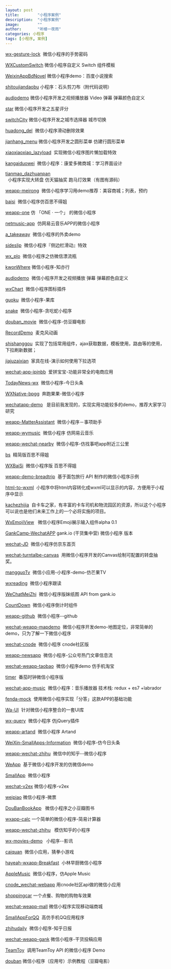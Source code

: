 ```yaml
---
layout: post
title:        "小程序案例"
description:  "小程序案例"
image:        ""
author:       "听楼一夜雨"
categories: 小程序
tags: [小程序, 案例]
---
```

<p id="h2_0" style=""><a target="_blank" href="http://www.see-source.com/weixinwidget/detail.html?wid=87" target="_blank" rel="nofollow" style="">wx-gesture-lock</a>&nbsp;&nbsp;微信小程序的手势密码</p>
<span id="OSC_h2_2" style=""></span><span style="color:rgb(61,70,77); font-family:&quot;Pingfang SC&quot;,STHeiti,&quot;Lantinghei SC&quot;,&quot;Open Sans&quot;,Arial,&quot;Hiragino Sans GB&quot;,&quot;Microsoft YaHei&quot;,&quot;WenQuanYi Micro Hei&quot;,SimSun,sans-serif; font-size:24px"></span>
<p id="h2_1" style=""><a target="_blank" href="http://www.see-source.com/weixinwidget/detail.html?wid=86" target="_blank" rel="nofollow" style="">WXCustomSwitch</a>&nbsp;微信小程序自定义 Switch 组件模板</p>
<span id="OSC_h2_3" style=""></span><span style="color:rgb(61,70,77); font-family:&quot;Pingfang SC&quot;,STHeiti,&quot;Lantinghei SC&quot;,&quot;Open Sans&quot;,Arial,&quot;Hiragino Sans GB&quot;,&quot;Microsoft YaHei&quot;,&quot;WenQuanYi Micro Hei&quot;,SimSun,sans-serif; font-size:24px"></span>
<p id="h2_2" style=""><a target="_blank" href="http://www.see-source.com/weixinwidget/detail.html?wid=85" target="_blank" rel="nofollow" style="">WeixinAppBdNovel</a>&nbsp;微信小程序demo：百度小说搜索</p>
<span id="OSC_h2_4" style=""></span><span style="color:rgb(61,70,77); font-family:&quot;Pingfang SC&quot;,STHeiti,&quot;Lantinghei SC&quot;,&quot;Open Sans&quot;,Arial,&quot;Hiragino Sans GB&quot;,&quot;Microsoft YaHei&quot;,&quot;WenQuanYi Micro Hei&quot;,SimSun,sans-serif; font-size:24px"></span>
<p id="h2_3" style=""><a target="_blank" href="http://www.see-source.com/weixinwidget/detail.html?wid=84" target="_blank" rel="nofollow" style="">shitoujiandaobu</a>&nbsp;小程序：石头剪刀布（附代码说明）</p>
<span id="OSC_h2_5" style=""></span><span style="color:rgb(61,70,77); font-family:&quot;Pingfang SC&quot;,STHeiti,&quot;Lantinghei SC&quot;,&quot;Open Sans&quot;,Arial,&quot;Hiragino Sans GB&quot;,&quot;Microsoft YaHei&quot;,&quot;WenQuanYi Micro Hei&quot;,SimSun,sans-serif; font-size:24px"></span>
<p id="h2_4" style=""><a target="_blank" href="http://www.see-source.com/weixinwidget/detail.html?wid=83" target="_blank" rel="nofollow" style="">audiodemo</a>&nbsp;微信小程序开发之视频播放器 Video 弹幕 弹幕颜色自定义</p>
<span id="OSC_h2_6" style=""></span><span style="color:rgb(61,70,77); font-family:&quot;Pingfang SC&quot;,STHeiti,&quot;Lantinghei SC&quot;,&quot;Open Sans&quot;,Arial,&quot;Hiragino Sans GB&quot;,&quot;Microsoft YaHei&quot;,&quot;WenQuanYi Micro Hei&quot;,SimSun,sans-serif; font-size:24px"></span>
<p id="h2_5" style=""><a target="_blank" href="http://www.see-source.com/weixinwidget/detail.html?wid=82" target="_blank" rel="nofollow" style="">star</a>&nbsp;微信小程序开发之五星评分</p>
<span id="OSC_h2_7" style=""></span><span style="color:rgb(61,70,77); font-family:&quot;Pingfang SC&quot;,STHeiti,&quot;Lantinghei SC&quot;,&quot;Open Sans&quot;,Arial,&quot;Hiragino Sans GB&quot;,&quot;Microsoft YaHei&quot;,&quot;WenQuanYi Micro Hei&quot;,SimSun,sans-serif; font-size:24px"></span>
<p id="h2_6" style=""><a target="_blank" href="http://www.see-source.com/weixinwidget/detail.html?wid=81" target="_blank" rel="nofollow" style="">switchCity</a>&nbsp;微信小程序开发之城市选择器 城市切换</p>
<span id="OSC_h2_8" style=""></span><span style="color:rgb(61,70,77); font-family:&quot;Pingfang SC&quot;,STHeiti,&quot;Lantinghei SC&quot;,&quot;Open Sans&quot;,Arial,&quot;Hiragino Sans GB&quot;,&quot;Microsoft YaHei&quot;,&quot;WenQuanYi Micro Hei&quot;,SimSun,sans-serif; font-size:24px"></span>
<p id="h2_7" style=""><a target="_blank" href="http://www.see-source.com/weixinwidget/detail.html?wid=80" target="_blank" rel="nofollow" style="">huadong_del</a>&nbsp;&nbsp;微信小程序滑动删除效果</p>
<span id="OSC_h2_9" style=""></span><span style="color:rgb(61,70,77); font-family:&quot;Pingfang SC&quot;,STHeiti,&quot;Lantinghei SC&quot;,&quot;Open Sans&quot;,Arial,&quot;Hiragino Sans GB&quot;,&quot;Microsoft YaHei&quot;,&quot;WenQuanYi Micro Hei&quot;,SimSun,sans-serif; font-size:24px"></span>
<p id="h2_8" style=""><a target="_blank" href="http://www.see-source.com/weixinwidget/detail.html?wid=79" target="_blank" rel="nofollow" style="">jianhang_menu</a>&nbsp;微信小程序开发之圆形菜单 仿建行圆形菜单</p>
<span id="OSC_h2_10" style=""></span><span style="color:rgb(61,70,77); font-family:&quot;Pingfang SC&quot;,STHeiti,&quot;Lantinghei SC&quot;,&quot;Open Sans&quot;,Arial,&quot;Hiragino Sans GB&quot;,&quot;Microsoft YaHei&quot;,&quot;WenQuanYi Micro Hei&quot;,SimSun,sans-serif; font-size:24px"></span>
<p id="h2_9" style=""><a target="_blank" href="http://www.see-source.com/weixinwidget/detail.html?wid=78" target="_blank" rel="nofollow" style="">xiaoxiaoxiao_lazyload</a>&nbsp;&nbsp;实现微信小程序图片懒加载特效</p>
<span id="OSC_h2_11" style=""></span><span style="color:rgb(61,70,77); font-family:&quot;Pingfang SC&quot;,STHeiti,&quot;Lantinghei SC&quot;,&quot;Open Sans&quot;,Arial,&quot;Hiragino Sans GB&quot;,&quot;Microsoft YaHei&quot;,&quot;WenQuanYi Micro Hei&quot;,SimSun,sans-serif; font-size:24px"></span>
<p id="h2_10" style=""><a target="_blank" href="http://www.see-source.com/weixinwidget/detail.html?wid=77" target="_blank" rel="nofollow" style="">kangaiduowei</a>&nbsp;&nbsp;微信小程序：康爱多微商城：学习界面设计</p>
<span id="OSC_h2_12" style=""></span><span style="color:rgb(61,70,77); font-family:&quot;Pingfang SC&quot;,STHeiti,&quot;Lantinghei SC&quot;,&quot;Open Sans&quot;,Arial,&quot;Hiragino Sans GB&quot;,&quot;Microsoft YaHei&quot;,&quot;WenQuanYi Micro Hei&quot;,SimSun,sans-serif; font-size:24px"></span>
<p id="h2_11" style=""><a target="_blank" href="http://www.see-source.com/weixinwidget/detail.html?wid=76" target="_blank" rel="nofollow" style="">tianmao_dazhuanpan</a>&nbsp;&nbsp;小程序实现大转盘 仿天猫抽奖 跑马灯效果（有图有源码）</p>
<span id="OSC_h2_13" style=""></span><span style="color:rgb(61,70,77); font-family:&quot;Pingfang SC&quot;,STHeiti,&quot;Lantinghei SC&quot;,&quot;Open Sans&quot;,Arial,&quot;Hiragino Sans GB&quot;,&quot;Microsoft YaHei&quot;,&quot;WenQuanYi Micro Hei&quot;,SimSun,sans-serif; font-size:24px"></span>
<p id="h2_12" style=""><a target="_blank" href="http://www.see-source.com/weixinwidget/detail.html?wid=75" target="_blank" rel="nofollow" style="">weapp-meirong</a>&nbsp;&nbsp;微信小程序学习用demo推荐：美容商城；列表，预约</p>
<span id="OSC_h2_14" style=""></span><span style="color:rgb(61,70,77); font-family:&quot;Pingfang SC&quot;,STHeiti,&quot;Lantinghei SC&quot;,&quot;Open Sans&quot;,Arial,&quot;Hiragino Sans GB&quot;,&quot;Microsoft YaHei&quot;,&quot;WenQuanYi Micro Hei&quot;,SimSun,sans-serif; font-size:24px"></span>
<p id="h2_13" style=""><a target="_blank" href="http://www.see-source.com/weixinwidget/detail.html?wid=74" target="_blank" rel="nofollow" style="">baisi</a>&nbsp;&nbsp;微信小程序仿百思不得姐</p>
<span id="OSC_h2_15" style=""></span><span style="color:rgb(61,70,77); font-family:&quot;Pingfang SC&quot;,STHeiti,&quot;Lantinghei SC&quot;,&quot;Open Sans&quot;,Arial,&quot;Hiragino Sans GB&quot;,&quot;Microsoft YaHei&quot;,&quot;WenQuanYi Micro Hei&quot;,SimSun,sans-serif; font-size:24px"></span>
<p id="h2_14" style=""><a target="_blank" href="http://www.see-source.com/weixinwidget/detail.html?wid=73" target="_blank" rel="nofollow" style="">weapp-one</a>&nbsp;仿 「ONE · 一个」 的微信小程序</p>
<span id="OSC_h2_16" style=""></span><span style="color:rgb(61,70,77); font-family:&quot;Pingfang SC&quot;,STHeiti,&quot;Lantinghei SC&quot;,&quot;Open Sans&quot;,Arial,&quot;Hiragino Sans GB&quot;,&quot;Microsoft YaHei&quot;,&quot;WenQuanYi Micro Hei&quot;,SimSun,sans-serif; font-size:24px"></span>
<p id="h2_15" style=""><a target="_blank" href="http://www.see-source.com/weixinwidget/detail.html?wid=72" target="_blank" rel="nofollow" style="">netmusic-app</a>&nbsp;&nbsp;仿网易云音乐APP的微信小程序</p>
<span id="OSC_h2_17" style=""></span><span style="color:rgb(61,70,77); font-family:&quot;Pingfang SC&quot;,STHeiti,&quot;Lantinghei SC&quot;,&quot;Open Sans&quot;,Arial,&quot;Hiragino Sans GB&quot;,&quot;Microsoft YaHei&quot;,&quot;WenQuanYi Micro Hei&quot;,SimSun,sans-serif; font-size:24px"></span>
<p id="h2_16" style=""><a target="_blank" href="http://www.see-source.com/weixinwidget/detail.html?wid=71" target="_blank" rel="nofollow" style="">a_takeaway</a>&nbsp;&nbsp;微信小程序的外卖demo</p>
<span id="OSC_h2_18" style=""></span><span style="color:rgb(61,70,77); font-family:&quot;Pingfang SC&quot;,STHeiti,&quot;Lantinghei SC&quot;,&quot;Open Sans&quot;,Arial,&quot;Hiragino Sans GB&quot;,&quot;Microsoft YaHei&quot;,&quot;WenQuanYi Micro Hei&quot;,SimSun,sans-serif; font-size:24px"></span>
<p id="h2_17" style=""><a target="_blank" href="http://www.see-source.com/weixinwidget/detail.html?wid=70" target="_blank" rel="nofollow" style="">sideslip</a>&nbsp;&nbsp;微信小程序『侧边栏滑动』特效</p>
<span id="OSC_h2_19" style=""></span><span style="color:rgb(61,70,77); font-family:&quot;Pingfang SC&quot;,STHeiti,&quot;Lantinghei SC&quot;,&quot;Open Sans&quot;,Arial,&quot;Hiragino Sans GB&quot;,&quot;Microsoft YaHei&quot;,&quot;WenQuanYi Micro Hei&quot;,SimSun,sans-serif; font-size:24px"></span>
<p id="h2_18" style=""><a target="_blank" href="http://www.see-source.com/weixinwidget/detail.html?wid=69" target="_blank" rel="nofollow" style="">wx_plo</a>&nbsp;&nbsp;微信小程序之仿微信漂流瓶</p>
<span id="OSC_h2_20" style=""></span><span style="color:rgb(61,70,77); font-family:&quot;Pingfang SC&quot;,STHeiti,&quot;Lantinghei SC&quot;,&quot;Open Sans&quot;,Arial,&quot;Hiragino Sans GB&quot;,&quot;Microsoft YaHei&quot;,&quot;WenQuanYi Micro Hei&quot;,SimSun,sans-serif; font-size:24px"></span>
<p id="h2_19" style=""><a target="_blank" href="http://www.see-source.com/weixinwidget/detail.html?wid=68" target="_blank" rel="nofollow" style="">kwonWhere</a>&nbsp;微信小程序-知亦行</p>
<span id="OSC_h2_21" style=""></span><span style="color:rgb(61,70,77); font-family:&quot;Pingfang SC&quot;,STHeiti,&quot;Lantinghei SC&quot;,&quot;Open Sans&quot;,Arial,&quot;Hiragino Sans GB&quot;,&quot;Microsoft YaHei&quot;,&quot;WenQuanYi Micro Hei&quot;,SimSun,sans-serif; font-size:24px"></span>
<p id="h2_20" style=""><a target="_blank" href="http://www.see-source.com/weixinwidget/detail.html?wid=67" target="_blank" rel="nofollow" style="">audiodemo</a>&nbsp;&nbsp;微信小程序开发之视频播放 弹幕 弹幕颜色自定义</p>
<span id="OSC_h2_22" style=""></span><span style="color:rgb(61,70,77); font-family:&quot;Pingfang SC&quot;,STHeiti,&quot;Lantinghei SC&quot;,&quot;Open Sans&quot;,Arial,&quot;Hiragino Sans GB&quot;,&quot;Microsoft YaHei&quot;,&quot;WenQuanYi Micro Hei&quot;,SimSun,sans-serif; font-size:24px"></span>
<p id="h2_21" style=""><a target="_blank" href="http://www.see-source.com/weixinwidget/detail.html?wid=66" target="_blank" rel="nofollow" style="">wxChart</a>&nbsp;&nbsp;微信小程序图标插件</p>
<span id="OSC_h2_23" style=""></span><span style="color:rgb(61,70,77); font-family:&quot;Pingfang SC&quot;,STHeiti,&quot;Lantinghei SC&quot;,&quot;Open Sans&quot;,Arial,&quot;Hiragino Sans GB&quot;,&quot;Microsoft YaHei&quot;,&quot;WenQuanYi Micro Hei&quot;,SimSun,sans-serif; font-size:24px"></span>
<p id="h2_22" style=""><a target="_blank" href="http://www.see-source.com/weixinwidget/detail.html?wid=65" target="_blank" rel="nofollow" style="">guoku</a>&nbsp;&nbsp;微信小程序-果库</p>
<span id="OSC_h2_24" style=""></span><span style="color:rgb(61,70,77); font-family:&quot;Pingfang SC&quot;,STHeiti,&quot;Lantinghei SC&quot;,&quot;Open Sans&quot;,Arial,&quot;Hiragino Sans GB&quot;,&quot;Microsoft YaHei&quot;,&quot;WenQuanYi Micro Hei&quot;,SimSun,sans-serif; font-size:24px"></span>
<p id="h2_23" style=""><a target="_blank" href="http://www.see-source.com/weixinwidget/detail.html?wid=64" target="_blank" rel="nofollow" style="">snake</a>&nbsp;&nbsp;微信小程序-贪吃蛇小程序</p>
<span id="OSC_h2_25" style=""></span><span style="color:rgb(61,70,77); font-family:&quot;Pingfang SC&quot;,STHeiti,&quot;Lantinghei SC&quot;,&quot;Open Sans&quot;,Arial,&quot;Hiragino Sans GB&quot;,&quot;Microsoft YaHei&quot;,&quot;WenQuanYi Micro Hei&quot;,SimSun,sans-serif; font-size:24px"></span>
<p id="h2_24" style=""><a target="_blank" href="http://www.see-source.com/weixinwidget/detail.html?wid=63" target="_blank" rel="nofollow" style="">douban_movie</a>&nbsp;&nbsp;微信小程序-仿豆瓣电影</p>
<span id="OSC_h2_26" style=""></span><span style="color:rgb(61,70,77); font-family:&quot;Pingfang SC&quot;,STHeiti,&quot;Lantinghei SC&quot;,&quot;Open Sans&quot;,Arial,&quot;Hiragino Sans GB&quot;,&quot;Microsoft YaHei&quot;,&quot;WenQuanYi Micro Hei&quot;,SimSun,sans-serif; font-size:24px"></span>
<p id="h2_25" style=""><a target="_blank" href="http://www.see-source.com/weixinwidget/detail.html?wid=62" target="_blank" rel="nofollow" style="">RecordDemo</a>&nbsp;&nbsp;麦克风动画</p>
<span id="OSC_h2_27" style=""></span><span style="color:rgb(61,70,77); font-family:&quot;Pingfang SC&quot;,STHeiti,&quot;Lantinghei SC&quot;,&quot;Open Sans&quot;,Arial,&quot;Hiragino Sans GB&quot;,&quot;Microsoft YaHei&quot;,&quot;WenQuanYi Micro Hei&quot;,SimSun,sans-serif; font-size:24px"></span>
<p id="h2_26" style=""><a target="_blank" href="http://www.see-source.com/weixinwidget/detail.html?wid=61" target="_blank" rel="nofollow" style="">shishanggou</a>&nbsp;&nbsp;实现了包括常用组件，ajax获取数据，模板使用，路由等的使用，下拉刷新数据；</p>
<span id="OSC_h2_28" style=""></span><span style="color:rgb(61,70,77); font-family:&quot;Pingfang SC&quot;,STHeiti,&quot;Lantinghei SC&quot;,&quot;Open Sans&quot;,Arial,&quot;Hiragino Sans GB&quot;,&quot;Microsoft YaHei&quot;,&quot;WenQuanYi Micro Hei&quot;,SimSun,sans-serif; font-size:24px"></span>
<p id="h2_27" style=""><a target="_blank" href="http://www.see-source.com/weixinwidget/detail.html?wid=60" target="_blank" rel="nofollow" style="">jiajuzaixian</a>&nbsp;&nbsp;家具在线-演示如何使用下拉选项</p>
<span id="OSC_h2_29" style=""></span><span style="color:rgb(61,70,77); font-family:&quot;Pingfang SC&quot;,STHeiti,&quot;Lantinghei SC&quot;,&quot;Open Sans&quot;,Arial,&quot;Hiragino Sans GB&quot;,&quot;Microsoft YaHei&quot;,&quot;WenQuanYi Micro Hei&quot;,SimSun,sans-serif; font-size:24px"></span>
<p id="h2_28" style=""><a target="_blank" href="http://www.see-source.com/weixinwidget/detail.html?wid=59" target="_blank" rel="nofollow" style="">wechat-app-ipinbb</a>&nbsp;&nbsp;爱拼宝宝-功能非常全的电商应用</p>
<span id="OSC_h2_30" style=""></span><span style="color:rgb(61,70,77); font-family:&quot;Pingfang SC&quot;,STHeiti,&quot;Lantinghei SC&quot;,&quot;Open Sans&quot;,Arial,&quot;Hiragino Sans GB&quot;,&quot;Microsoft YaHei&quot;,&quot;WenQuanYi Micro Hei&quot;,SimSun,sans-serif; font-size:24px"></span>
<p id="h2_29" style=""><a target="_blank" href="http://www.see-source.com/weixinwidget/detail.html?wid=58" target="_blank" rel="nofollow" style="">TodayNews-wx</a>&nbsp;&nbsp;微信小程序-今日头条</p>
<span id="OSC_h2_31" style=""></span><span style="color:rgb(61,70,77); font-family:&quot;Pingfang SC&quot;,STHeiti,&quot;Lantinghei SC&quot;,&quot;Open Sans&quot;,Arial,&quot;Hiragino Sans GB&quot;,&quot;Microsoft YaHei&quot;,&quot;WenQuanYi Micro Hei&quot;,SimSun,sans-serif; font-size:24px"></span>
<p id="h2_30" style=""><a target="_blank" href="http://www.see-source.com/weixinwidget/detail.html?wid=57" target="_blank" rel="nofollow" style="">WXNative-bpgg</a>&nbsp;&nbsp;奔跑果果-微信小程序</p>
<span id="OSC_h2_32" style=""></span><span style="color:rgb(61,70,77); font-family:&quot;Pingfang SC&quot;,STHeiti,&quot;Lantinghei SC&quot;,&quot;Open Sans&quot;,Arial,&quot;Hiragino Sans GB&quot;,&quot;Microsoft YaHei&quot;,&quot;WenQuanYi Micro Hei&quot;,SimSun,sans-serif; font-size:24px"></span>
<p id="h2_31" style=""><a target="_blank" href="http://www.see-source.com/weixinwidget/detail.html?wid=56" target="_blank" rel="nofollow" style="">wechatapp-demo</a>&nbsp; &nbsp;是目前我发现的，实现实用功能较多的demo，推荐大家学习研究</p>
<span id="OSC_h2_33" style=""></span><span style="color:rgb(61,70,77); font-family:&quot;Pingfang SC&quot;,STHeiti,&quot;Lantinghei SC&quot;,&quot;Open Sans&quot;,Arial,&quot;Hiragino Sans GB&quot;,&quot;Microsoft YaHei&quot;,&quot;WenQuanYi Micro Hei&quot;,SimSun,sans-serif; font-size:24px"></span>
<p id="h2_32" style=""><a target="_blank" href="http://www.see-source.com/weixinwidget/detail.html?wid=55" target="_blank" rel="nofollow" style="">weapp-MatterAssistant</a>&nbsp;&nbsp;微信小程序－事项助手</p>
<span id="OSC_h2_34" style=""></span><span style="color:rgb(61,70,77); font-family:&quot;Pingfang SC&quot;,STHeiti,&quot;Lantinghei SC&quot;,&quot;Open Sans&quot;,Arial,&quot;Hiragino Sans GB&quot;,&quot;Microsoft YaHei&quot;,&quot;WenQuanYi Micro Hei&quot;,SimSun,sans-serif; font-size:24px"></span>
<p id="h2_33" style=""><a target="_blank" href="http://www.see-source.com/weixinwidget/detail.html?wid=54" target="_blank" rel="nofollow" style="">weapp-wymusic</a>&nbsp;&nbsp;微信小程序 仿网易云音乐</p>
<span id="OSC_h2_35" style=""></span><span style="color:rgb(61,70,77); font-family:&quot;Pingfang SC&quot;,STHeiti,&quot;Lantinghei SC&quot;,&quot;Open Sans&quot;,Arial,&quot;Hiragino Sans GB&quot;,&quot;Microsoft YaHei&quot;,&quot;WenQuanYi Micro Hei&quot;,SimSun,sans-serif; font-size:24px"></span>
<p id="h2_34" style=""><a target="_blank" href="http://www.see-source.com/weixinwidget/detail.html?wid=53" target="_blank" rel="nofollow" style="">weapp-wechat-nearby</a>&nbsp;&nbsp;微信小程序-仿找事吧app附近三公里</p>
<span id="OSC_h2_36" style=""></span><span style="color:rgb(61,70,77); font-family:&quot;Pingfang SC&quot;,STHeiti,&quot;Lantinghei SC&quot;,&quot;Open Sans&quot;,Arial,&quot;Hiragino Sans GB&quot;,&quot;Microsoft YaHei&quot;,&quot;WenQuanYi Micro Hei&quot;,SimSun,sans-serif; font-size:24px"></span>
<p id="h2_35" style=""><a target="_blank" href="http://www.see-source.com/weixinwidget/detail.html?wid=52" target="_blank" rel="nofollow" style="">bs</a>&nbsp;&nbsp;精简版百思不得姐</p>
<span id="OSC_h2_37" style=""></span><span style="color:rgb(61,70,77); font-family:&quot;Pingfang SC&quot;,STHeiti,&quot;Lantinghei SC&quot;,&quot;Open Sans&quot;,Arial,&quot;Hiragino Sans GB&quot;,&quot;Microsoft YaHei&quot;,&quot;WenQuanYi Micro Hei&quot;,SimSun,sans-serif; font-size:24px"></span>
<p id="h2_36" style=""><a target="_blank" href="http://www.see-source.com/weixinwidget/detail.html?wid=51" target="_blank" rel="nofollow" style="">WXBaiSi</a>&nbsp;&nbsp;微信小程序版 百思不得姐</p>
<span id="OSC_h2_38" style=""></span><span style="color:rgb(61,70,77); font-family:&quot;Pingfang SC&quot;,STHeiti,&quot;Lantinghei SC&quot;,&quot;Open Sans&quot;,Arial,&quot;Hiragino Sans GB&quot;,&quot;Microsoft YaHei&quot;,&quot;WenQuanYi Micro Hei&quot;,SimSun,sans-serif; font-size:24px"></span>
<p id="h2_37" style=""><a target="_blank" href="http://www.see-source.com/weixinwidget/detail.html?wid=50" target="_blank" rel="nofollow" style="">weapp-demo-breadtrip</a>&nbsp;&nbsp;基于面包旅行 API 制作的微信小程序示例</p>
<span id="OSC_h2_39" style=""></span><span style="color:rgb(61,70,77); font-family:&quot;Pingfang SC&quot;,STHeiti,&quot;Lantinghei SC&quot;,&quot;Open Sans&quot;,Arial,&quot;Hiragino Sans GB&quot;,&quot;Microsoft YaHei&quot;,&quot;WenQuanYi Micro Hei&quot;,SimSun,sans-serif; font-size:24px"></span>
<p id="h2_38" style=""><a target="_blank" href="http://www.see-source.com/weixinwidget/detail.html?wid=49" target="_blank" rel="nofollow" style="">html-to-wxml</a>&nbsp;&nbsp;小程序中将html内容转化成wxml可以显示的内容，方便用于小程序中显示</p>
<span id="OSC_h2_40" style=""></span><span style="color:rgb(61,70,77); font-family:&quot;Pingfang SC&quot;,STHeiti,&quot;Lantinghei SC&quot;,&quot;Open Sans&quot;,Arial,&quot;Hiragino Sans GB&quot;,&quot;Microsoft YaHei&quot;,&quot;WenQuanYi Micro Hei&quot;,SimSun,sans-serif; font-size:24px"></span>
<p id="h2_39" style=""><a target="_blank" href="http://www.see-source.com/weixinwidget/detail.html?wid=48" target="_blank" rel="nofollow" style="">kachezhijia</a>&nbsp;&nbsp;自卡车之家，有丰富的卡车司机和物流园区的资源，所以这个小程序可以说也是他们未来工作上的一个必将实施的项目。</p>
<span id="OSC_h2_41" style=""></span><span style="color:rgb(61,70,77); font-family:&quot;Pingfang SC&quot;,STHeiti,&quot;Lantinghei SC&quot;,&quot;Open Sans&quot;,Arial,&quot;Hiragino Sans GB&quot;,&quot;Microsoft YaHei&quot;,&quot;WenQuanYi Micro Hei&quot;,SimSun,sans-serif; font-size:24px"></span>
<p id="h2_40" style=""><a target="_blank" href="http://www.see-source.com/weixinwidget/detail.html?wid=47" target="_blank" rel="nofollow" style="">WxEmojiView</a>&nbsp; &nbsp;微信小程序Emoji展示输入组件alpha 0.1</p>
<span id="OSC_h2_42" style=""></span><span style="color:rgb(61,70,77); font-family:&quot;Pingfang SC&quot;,STHeiti,&quot;Lantinghei SC&quot;,&quot;Open Sans&quot;,Arial,&quot;Hiragino Sans GB&quot;,&quot;Microsoft YaHei&quot;,&quot;WenQuanYi Micro Hei&quot;,SimSun,sans-serif; font-size:24px"></span>
<p id="h2_41" style=""><a target="_blank" href="http://www.see-source.com/weixinwidget/detail.html?wid=46" target="_blank" rel="nofollow" style="">GankCamp-WechatAPP</a>&nbsp;gank.io (干货集中营) 微信小程序 版本</p>
<span id="OSC_h2_43" style=""></span><span style="color:rgb(61,70,77); font-family:&quot;Pingfang SC&quot;,STHeiti,&quot;Lantinghei SC&quot;,&quot;Open Sans&quot;,Arial,&quot;Hiragino Sans GB&quot;,&quot;Microsoft YaHei&quot;,&quot;WenQuanYi Micro Hei&quot;,SimSun,sans-serif; font-size:24px"></span>
<p id="h2_42" style=""><a target="_blank" href="http://www.see-source.com/weixinwidget/detail.html?wid=45" target="_blank" rel="nofollow" style="">wechat-JD</a>&nbsp;&nbsp;微信小程序仿京东首页</p>
<span id="OSC_h2_44" style=""></span><span style="color:rgb(61,70,77); font-family:&quot;Pingfang SC&quot;,STHeiti,&quot;Lantinghei SC&quot;,&quot;Open Sans&quot;,Arial,&quot;Hiragino Sans GB&quot;,&quot;Microsoft YaHei&quot;,&quot;WenQuanYi Micro Hei&quot;,SimSun,sans-serif; font-size:24px"></span>
<p id="h2_43" style=""><a target="_blank" href="http://www.see-source.com/weixinwidget/detail.html?wid=44" target="_blank" rel="nofollow" style="">wechat-turntalbe-canvas</a>&nbsp;&nbsp;用微信小程序开发的Canvas绘制可配置的转盘抽奖。</p>
<span id="OSC_h2_45" style=""></span><span style="color:rgb(61,70,77); font-family:&quot;Pingfang SC&quot;,STHeiti,&quot;Lantinghei SC&quot;,&quot;Open Sans&quot;,Arial,&quot;Hiragino Sans GB&quot;,&quot;Microsoft YaHei&quot;,&quot;WenQuanYi Micro Hei&quot;,SimSun,sans-serif; font-size:24px"></span>
<p id="h2_44" style=""><a target="_blank" href="http://www.see-source.com/weixinwidget/detail.html?wid=43" target="_blank" rel="nofollow" style="">mangguoTv</a>&nbsp;&nbsp;微信小应用-小程序-demo-仿芒果TV</p>
<span id="OSC_h2_46" style=""></span><span style="color:rgb(61,70,77); font-family:&quot;Pingfang SC&quot;,STHeiti,&quot;Lantinghei SC&quot;,&quot;Open Sans&quot;,Arial,&quot;Hiragino Sans GB&quot;,&quot;Microsoft YaHei&quot;,&quot;WenQuanYi Micro Hei&quot;,SimSun,sans-serif; font-size:24px"></span>
<p id="h2_45" style=""><a target="_blank" href="http://www.see-source.com/weixinwidget/detail.html?wid=42" target="_blank" rel="nofollow" style="">wxreading</a>&nbsp;&nbsp;微信小程序跟读</p>
<span id="OSC_h2_47" style=""></span><span style="color:rgb(61,70,77); font-family:&quot;Pingfang SC&quot;,STHeiti,&quot;Lantinghei SC&quot;,&quot;Open Sans&quot;,Arial,&quot;Hiragino Sans GB&quot;,&quot;Microsoft YaHei&quot;,&quot;WenQuanYi Micro Hei&quot;,SimSun,sans-serif; font-size:24px"></span>
<p id="h2_46" style=""><a target="_blank" href="http://www.see-source.com/weixinwidget/detail.html?wid=41" target="_blank" rel="nofollow" style="">WeChatMeiZhi</a>&nbsp;&nbsp;微信小程序版妹纸图 API from gank.io</p>
<span id="OSC_h2_48" style=""></span><span style="color:rgb(61,70,77); font-family:&quot;Pingfang SC&quot;,STHeiti,&quot;Lantinghei SC&quot;,&quot;Open Sans&quot;,Arial,&quot;Hiragino Sans GB&quot;,&quot;Microsoft YaHei&quot;,&quot;WenQuanYi Micro Hei&quot;,SimSun,sans-serif; font-size:24px"></span>
<p id="h2_47" style=""><a target="_blank" href="http://www.see-source.com/weixinwidget/detail.html?wid=40" target="_blank" rel="nofollow" style="">CountDown</a>&nbsp;&nbsp;微信小程序倒计时组件</p>
<span id="OSC_h2_49" style=""></span><span style="color:rgb(61,70,77); font-family:&quot;Pingfang SC&quot;,STHeiti,&quot;Lantinghei SC&quot;,&quot;Open Sans&quot;,Arial,&quot;Hiragino Sans GB&quot;,&quot;Microsoft YaHei&quot;,&quot;WenQuanYi Micro Hei&quot;,SimSun,sans-serif; font-size:24px"></span>
<p id="h2_48" style=""><a target="_blank" href="http://www.see-source.com/weixinwidget/detail.html?wid=39" target="_blank" rel="nofollow" style="">weapp-github</a>&nbsp;&nbsp;微信小程序--github</p>
<span id="OSC_h2_50" style=""></span><span style="color:rgb(61,70,77); font-family:&quot;Pingfang SC&quot;,STHeiti,&quot;Lantinghei SC&quot;,&quot;Open Sans&quot;,Arial,&quot;Hiragino Sans GB&quot;,&quot;Microsoft YaHei&quot;,&quot;WenQuanYi Micro Hei&quot;,SimSun,sans-serif; font-size:24px"></span>
<p id="h2_49" style=""><a target="_blank" href="http://www.see-source.com/weixinwidget/detail.html?wid=38" target="_blank" rel="nofollow" style="">wechat-weapp-mapdemo</a>&nbsp;&nbsp;微信小程序开发demo-地图定位，非常简单的demo，只为了解一下微信小程序</p>
<span id="OSC_h2_51" style=""></span><span style="color:rgb(61,70,77); font-family:&quot;Pingfang SC&quot;,STHeiti,&quot;Lantinghei SC&quot;,&quot;Open Sans&quot;,Arial,&quot;Hiragino Sans GB&quot;,&quot;Microsoft YaHei&quot;,&quot;WenQuanYi Micro Hei&quot;,SimSun,sans-serif; font-size:24px"></span>
<p id="h2_50" style=""><a target="_blank" href="http://www.see-source.com/weixinwidget/detail.html?wid=37" target="_blank" rel="nofollow" style="">wechat-cnode</a>&nbsp;&nbsp;微信小程序 cnode社区版</p>
<span id="OSC_h2_52" style=""></span><span style="color:rgb(61,70,77); font-family:&quot;Pingfang SC&quot;,STHeiti,&quot;Lantinghei SC&quot;,&quot;Open Sans&quot;,Arial,&quot;Hiragino Sans GB&quot;,&quot;Microsoft YaHei&quot;,&quot;WenQuanYi Micro Hei&quot;,SimSun,sans-serif; font-size:24px"></span>
<p id="h2_51" style=""><a target="_blank" href="http://www.see-source.com/weixinwidget/detail.html?wid=36" target="_blank" rel="nofollow" style="">weapp-newsapp</a>&nbsp;&nbsp;微信小程序-公众号热门文章信息流</p>
<span id="OSC_h2_53" style=""></span><span style="color:rgb(61,70,77); font-family:&quot;Pingfang SC&quot;,STHeiti,&quot;Lantinghei SC&quot;,&quot;Open Sans&quot;,Arial,&quot;Hiragino Sans GB&quot;,&quot;Microsoft YaHei&quot;,&quot;WenQuanYi Micro Hei&quot;,SimSun,sans-serif; font-size:24px"></span>
<p id="h2_52" style=""><a target="_blank" href="http://www.see-source.com/weixinwidget/detail.html?wid=35" target="_blank" rel="nofollow" style="">wechat-weapp-taobao</a>&nbsp;&nbsp;微信小程序demo 仿手机淘宝</p>
<span id="OSC_h2_54" style=""></span><span style="color:rgb(61,70,77); font-family:&quot;Pingfang SC&quot;,STHeiti,&quot;Lantinghei SC&quot;,&quot;Open Sans&quot;,Arial,&quot;Hiragino Sans GB&quot;,&quot;Microsoft YaHei&quot;,&quot;WenQuanYi Micro Hei&quot;,SimSun,sans-serif; font-size:24px"></span>
<p id="h2_53" style=""><a target="_blank" href="http://www.see-source.com/weixinwidget/detail.html?wid=34" target="_blank" rel="nofollow" style="">timer</a>&nbsp;&nbsp;番茄时钟微信小程序版</p>
<span id="OSC_h2_55" style=""></span><span style="color:rgb(61,70,77); font-family:&quot;Pingfang SC&quot;,STHeiti,&quot;Lantinghei SC&quot;,&quot;Open Sans&quot;,Arial,&quot;Hiragino Sans GB&quot;,&quot;Microsoft YaHei&quot;,&quot;WenQuanYi Micro Hei&quot;,SimSun,sans-serif; font-size:24px"></span>
<p id="h2_54" style=""><a target="_blank" href="http://www.see-source.com/weixinwidget/detail.html?wid=33" target="_blank" rel="nofollow" style="">wechat-app-music</a>&nbsp;&nbsp;微信小程序：音乐播放器 技术栈: redux &#43; es7 &#43;labrador</p>
<span id="OSC_h2_56" style=""></span><span style="color:rgb(61,70,77); font-family:&quot;Pingfang SC&quot;,STHeiti,&quot;Lantinghei SC&quot;,&quot;Open Sans&quot;,Arial,&quot;Hiragino Sans GB&quot;,&quot;Microsoft YaHei&quot;,&quot;WenQuanYi Micro Hei&quot;,SimSun,sans-serif; font-size:24px"></span>
<p id="h2_55" style=""><a target="_blank" href="http://www.see-source.com/weixinwidget/detail.html?wid=32" target="_blank" rel="nofollow" style="">fenda-mock</a>&nbsp;&nbsp;使用微信小程序实现「分答」这款APP的基础功能</p>
<span id="OSC_h2_57" style=""></span><span style="color:rgb(61,70,77); font-family:&quot;Pingfang SC&quot;,STHeiti,&quot;Lantinghei SC&quot;,&quot;Open Sans&quot;,Arial,&quot;Hiragino Sans GB&quot;,&quot;Microsoft YaHei&quot;,&quot;WenQuanYi Micro Hei&quot;,SimSun,sans-serif; font-size:24px"></span>
<p id="h2_56" style=""><a target="_blank" href="http://www.see-source.com/weixinwidget/detail.html?wid=31" target="_blank" rel="nofollow" style="">Wa-UI</a>&nbsp;&nbsp;针对微信小程序整合的一套UI库</p>
<span id="OSC_h2_58" style=""></span><span style="color:rgb(61,70,77); font-family:&quot;Pingfang SC&quot;,STHeiti,&quot;Lantinghei SC&quot;,&quot;Open Sans&quot;,Arial,&quot;Hiragino Sans GB&quot;,&quot;Microsoft YaHei&quot;,&quot;WenQuanYi Micro Hei&quot;,SimSun,sans-serif; font-size:24px"></span>
<p id="h2_57" style=""><a target="_blank" href="http://www.see-source.com/weixinwidget/detail.html?wid=30" target="_blank" rel="nofollow" style="">wx-query</a>&nbsp;&nbsp;微信小程序 仿jQuery插件</p>
<span id="OSC_h2_59" style=""></span><span style="color:rgb(61,70,77); font-family:&quot;Pingfang SC&quot;,STHeiti,&quot;Lantinghei SC&quot;,&quot;Open Sans&quot;,Arial,&quot;Hiragino Sans GB&quot;,&quot;Microsoft YaHei&quot;,&quot;WenQuanYi Micro Hei&quot;,SimSun,sans-serif; font-size:24px"></span>
<p id="h2_58" style=""><a target="_blank" href="http://www.see-source.com/weixinwidget/detail.html?wid=29" target="_blank" rel="nofollow" style="">weapp-artand</a>&nbsp;&nbsp;微信小程序 Artand</p>
<span id="OSC_h2_60" style=""></span><span style="color:rgb(61,70,77); font-family:&quot;Pingfang SC&quot;,STHeiti,&quot;Lantinghei SC&quot;,&quot;Open Sans&quot;,Arial,&quot;Hiragino Sans GB&quot;,&quot;Microsoft YaHei&quot;,&quot;WenQuanYi Micro Hei&quot;,SimSun,sans-serif; font-size:24px"></span>
<p id="h2_59" style=""><a target="_blank" href="http://www.see-source.com/weixinwidget/detail.html?wid=28" target="_blank" rel="nofollow" style="">WeiXin-SmallApps-Information</a>&nbsp;&nbsp;微信小程序-仿今日头条</p>
<span id="OSC_h2_61" style=""></span><span style="color:rgb(61,70,77); font-family:&quot;Pingfang SC&quot;,STHeiti,&quot;Lantinghei SC&quot;,&quot;Open Sans&quot;,Arial,&quot;Hiragino Sans GB&quot;,&quot;Microsoft YaHei&quot;,&quot;WenQuanYi Micro Hei&quot;,SimSun,sans-serif; font-size:24px"></span>
<p id="h2_60" style=""><a target="_blank" href="http://www.see-source.com/weixinwidget/detail.html?wid=27" target="_blank" rel="nofollow" style="">weapp-wechat-zhihu</a>&nbsp;&nbsp;微信中的知乎--微信小程序</p>
<span id="OSC_h2_62" style=""></span><span style="color:rgb(61,70,77); font-family:&quot;Pingfang SC&quot;,STHeiti,&quot;Lantinghei SC&quot;,&quot;Open Sans&quot;,Arial,&quot;Hiragino Sans GB&quot;,&quot;Microsoft YaHei&quot;,&quot;WenQuanYi Micro Hei&quot;,SimSun,sans-serif; font-size:24px"></span>
<p id="h2_61" style=""><a target="_blank" href="http://www.see-source.com/weixinwidget/detail.html?wid=26" target="_blank" rel="nofollow" style="">WeApp</a>&nbsp;&nbsp;基于微信小程序开发的仿微信demo</p>
<span id="OSC_h2_63" style=""></span><span style="color:rgb(61,70,77); font-family:&quot;Pingfang SC&quot;,STHeiti,&quot;Lantinghei SC&quot;,&quot;Open Sans&quot;,Arial,&quot;Hiragino Sans GB&quot;,&quot;Microsoft YaHei&quot;,&quot;WenQuanYi Micro Hei&quot;,SimSun,sans-serif; font-size:24px"></span>
<p id="h2_62" style=""><a target="_blank" href="http://www.see-source.com/weixinwidget/detail.html?wid=25" target="_blank" rel="nofollow" style="">SmallApp</a>&nbsp;&nbsp;微信小程序</p>
<span id="OSC_h2_64" style=""></span><span style="color:rgb(61,70,77); font-family:&quot;Pingfang SC&quot;,STHeiti,&quot;Lantinghei SC&quot;,&quot;Open Sans&quot;,Arial,&quot;Hiragino Sans GB&quot;,&quot;Microsoft YaHei&quot;,&quot;WenQuanYi Micro Hei&quot;,SimSun,sans-serif; font-size:24px"></span>
<p id="h2_63" style=""><a target="_blank" href="http://www.see-source.com/weixinwidget/detail.html?wid=24" target="_blank" rel="nofollow" style="">wechat-v2ex</a>&nbsp;微信小程序-v2ex</p>
<span id="OSC_h2_65" style=""></span><span style="color:rgb(61,70,77); font-family:&quot;Pingfang SC&quot;,STHeiti,&quot;Lantinghei SC&quot;,&quot;Open Sans&quot;,Arial,&quot;Hiragino Sans GB&quot;,&quot;Microsoft YaHei&quot;,&quot;WenQuanYi Micro Hei&quot;,SimSun,sans-serif; font-size:24px"></span>
<p id="h2_64" style=""><a target="_blank" href="http://www.see-source.com/weixinwidget/detail.html?wid=23" target="_blank" rel="nofollow" style="">weipiao</a>&nbsp;微信小程序-微票</p>
<span id="OSC_h2_66" style=""></span><span style="color:rgb(61,70,77); font-family:&quot;Pingfang SC&quot;,STHeiti,&quot;Lantinghei SC&quot;,&quot;Open Sans&quot;,Arial,&quot;Hiragino Sans GB&quot;,&quot;Microsoft YaHei&quot;,&quot;WenQuanYi Micro Hei&quot;,SimSun,sans-serif; font-size:24px"></span>
<p id="h2_65" style=""><a target="_blank" href="http://www.see-source.com/weixinwidget/detail.html?wid=22" target="_blank" rel="nofollow" style="">DouBanBookApp</a>&nbsp; &nbsp;微信小程序之小豆瓣图书</p>
<span id="OSC_h2_67" style=""></span><span style="color:rgb(61,70,77); font-family:&quot;Pingfang SC&quot;,STHeiti,&quot;Lantinghei SC&quot;,&quot;Open Sans&quot;,Arial,&quot;Hiragino Sans GB&quot;,&quot;Microsoft YaHei&quot;,&quot;WenQuanYi Micro Hei&quot;,SimSun,sans-serif; font-size:24px"></span>
<p id="h2_66" style=""><a target="_blank" href="http://www.see-source.com/weixinwidget/detail.html?wid=21" target="_blank" rel="nofollow" style="">wxapp-calc</a>&nbsp;一个简单的微信小程序-简易计算器</p>
<span id="OSC_h2_68" style=""></span><span style="color:rgb(61,70,77); font-family:&quot;Pingfang SC&quot;,STHeiti,&quot;Lantinghei SC&quot;,&quot;Open Sans&quot;,Arial,&quot;Hiragino Sans GB&quot;,&quot;Microsoft YaHei&quot;,&quot;WenQuanYi Micro Hei&quot;,SimSun,sans-serif; font-size:24px"></span>
<p id="h2_67" style=""><a target="_blank" href="http://www.see-source.com/weixinwidget/detail.html?wid=20" target="_blank" rel="nofollow" style="">weapp-wechat-zhihu</a>&nbsp; &nbsp;模仿知乎的小程序</p>
<span id="OSC_h2_69" style=""></span><span style="color:rgb(61,70,77); font-family:&quot;Pingfang SC&quot;,STHeiti,&quot;Lantinghei SC&quot;,&quot;Open Sans&quot;,Arial,&quot;Hiragino Sans GB&quot;,&quot;Microsoft YaHei&quot;,&quot;WenQuanYi Micro Hei&quot;,SimSun,sans-serif; font-size:24px"></span>
<p id="h2_68" style=""><a target="_blank" href="http://www.see-source.com/weixinwidget/detail.html?wid=19" target="_blank" rel="nofollow" style="">wx-movies-demo</a>&nbsp; &nbsp;小程序--影讯</p>
<span id="OSC_h2_70" style=""></span><span style="color:rgb(61,70,77); font-family:&quot;Pingfang SC&quot;,STHeiti,&quot;Lantinghei SC&quot;,&quot;Open Sans&quot;,Arial,&quot;Hiragino Sans GB&quot;,&quot;Microsoft YaHei&quot;,&quot;WenQuanYi Micro Hei&quot;,SimSun,sans-serif; font-size:24px"></span>
<p id="h2_69" style=""><a target="_blank" href="http://www.see-source.com/weixinwidget/detail.html?wid=18" target="_blank" rel="nofollow" style="">caiquan</a>&nbsp;&nbsp;微信小应用，猜拳小游戏</p>
<span id="OSC_h2_71" style=""></span><span style="color:rgb(61,70,77); font-family:&quot;Pingfang SC&quot;,STHeiti,&quot;Lantinghei SC&quot;,&quot;Open Sans&quot;,Arial,&quot;Hiragino Sans GB&quot;,&quot;Microsoft YaHei&quot;,&quot;WenQuanYi Micro Hei&quot;,SimSun,sans-serif; font-size:24px"></span>
<p id="h2_70" style=""><a target="_blank" href="http://www.see-source.com/weixinwidget/detail.html?wid=17" target="_blank" rel="nofollow" style="">hayeah-wxapp-Breakfast</a>&nbsp;&nbsp;小林早厨微信小程序</p>
<span id="OSC_h2_72" style=""></span><span style="color:rgb(61,70,77); font-family:&quot;Pingfang SC&quot;,STHeiti,&quot;Lantinghei SC&quot;,&quot;Open Sans&quot;,Arial,&quot;Hiragino Sans GB&quot;,&quot;Microsoft YaHei&quot;,&quot;WenQuanYi Micro Hei&quot;,SimSun,sans-serif; font-size:24px"></span>
<p id="h2_71" style=""><a target="_blank" href="http://www.see-source.com/weixinwidget/detail.html?wid=16" target="_blank" rel="nofollow" style="">AppleMusic</a>&nbsp;&nbsp;微信小程序，仿Apple Music</p>
<span id="OSC_h2_73" style=""></span><span style="color:rgb(61,70,77); font-family:&quot;Pingfang SC&quot;,STHeiti,&quot;Lantinghei SC&quot;,&quot;Open Sans&quot;,Arial,&quot;Hiragino Sans GB&quot;,&quot;Microsoft YaHei&quot;,&quot;WenQuanYi Micro Hei&quot;,SimSun,sans-serif; font-size:24px"></span>
<p id="h2_72" style=""><a target="_blank" href="http://www.see-source.com/weixinwidget/detail.html?wid=15" target="_blank" rel="nofollow" style="">cnode_wechat-webapp</a>&nbsp;用cnode社区api做的微信小应用</p>
<span id="OSC_h2_74" style=""></span><span style="color:rgb(61,70,77); font-family:&quot;Pingfang SC&quot;,STHeiti,&quot;Lantinghei SC&quot;,&quot;Open Sans&quot;,Arial,&quot;Hiragino Sans GB&quot;,&quot;Microsoft YaHei&quot;,&quot;WenQuanYi Micro Hei&quot;,SimSun,sans-serif; font-size:24px"></span>
<p id="h2_73" style=""><a target="_blank" href="http://www.see-source.com/weixinwidget/detail.html?wid=14" target="_blank" rel="nofollow" style="">shoppingcar</a>&nbsp;一个点餐、购物的购物车效果</p>
<span id="OSC_h2_75" style=""></span><span style="color:rgb(61,70,77); font-family:&quot;Pingfang SC&quot;,STHeiti,&quot;Lantinghei SC&quot;,&quot;Open Sans&quot;,Arial,&quot;Hiragino Sans GB&quot;,&quot;Microsoft YaHei&quot;,&quot;WenQuanYi Micro Hei&quot;,SimSun,sans-serif; font-size:24px"></span>
<p id="h2_74" style=""><a target="_blank" href="http://www.see-source.com/weixinwidget/detail.html?wid=13" target="_blank" rel="nofollow" style="">wechat-weapp-mall</a>&nbsp;微信小程序实现移动端商城</p>
<span id="OSC_h2_76" style=""></span><span style="color:rgb(61,70,77); font-family:&quot;Pingfang SC&quot;,STHeiti,&quot;Lantinghei SC&quot;,&quot;Open Sans&quot;,Arial,&quot;Hiragino Sans GB&quot;,&quot;Microsoft YaHei&quot;,&quot;WenQuanYi Micro Hei&quot;,SimSun,sans-serif; font-size:24px"></span>
<p id="h2_75" style=""><a target="_blank" href="http://www.see-source.com/weixinwidget/detail.html?wid=12" target="_blank" rel="nofollow" style="">SmallAppForQQ</a>&nbsp;&nbsp;高仿手机QQ应用程序</p>
<span id="OSC_h2_77" style=""></span><span style="color:rgb(61,70,77); font-family:&quot;Pingfang SC&quot;,STHeiti,&quot;Lantinghei SC&quot;,&quot;Open Sans&quot;,Arial,&quot;Hiragino Sans GB&quot;,&quot;Microsoft YaHei&quot;,&quot;WenQuanYi Micro Hei&quot;,SimSun,sans-serif; font-size:24px"></span>
<p id="h2_76" style=""><a target="_blank" href="http://www.see-source.com/weixinwidget/detail.html?wid=11" target="_blank" rel="nofollow" style="">zhihudaily</a>&nbsp;&nbsp;微信小程序-知乎日报</p>
<span id="OSC_h2_78" style=""></span><span style="color:rgb(61,70,77); font-family:&quot;Pingfang SC&quot;,STHeiti,&quot;Lantinghei SC&quot;,&quot;Open Sans&quot;,Arial,&quot;Hiragino Sans GB&quot;,&quot;Microsoft YaHei&quot;,&quot;WenQuanYi Micro Hei&quot;,SimSun,sans-serif; font-size:24px"></span>
<p id="h2_77" style=""><a target="_blank" href="http://www.see-source.com/weixinwidget/detail.html?wid=10" target="_blank" rel="nofollow" style="">wechat-weapp-gank</a>&nbsp;微信小程序-干货投稿应用</p>
<span id="OSC_h2_79" style=""></span><span style="color:rgb(61,70,77); font-family:&quot;Pingfang SC&quot;,STHeiti,&quot;Lantinghei SC&quot;,&quot;Open Sans&quot;,Arial,&quot;Hiragino Sans GB&quot;,&quot;Microsoft YaHei&quot;,&quot;WenQuanYi Micro Hei&quot;,SimSun,sans-serif; font-size:24px"></span>
<p id="h2_78" style=""><a target="_blank" href="http://www.see-source.com/weixinwidget/detail.html?wid=9" target="_blank" rel="nofollow" style="">TeamToy</a>&nbsp;&nbsp;调用TeamToy API 的微信小程序 Demo</p>
<span id="OSC_h2_80" style=""></span><span style="color:rgb(61,70,77); font-family:&quot;Pingfang SC&quot;,STHeiti,&quot;Lantinghei SC&quot;,&quot;Open Sans&quot;,Arial,&quot;Hiragino Sans GB&quot;,&quot;Microsoft YaHei&quot;,&quot;WenQuanYi Micro Hei&quot;,SimSun,sans-serif; font-size:24px"></span>
<p id="h2_79" style=""><a target="_blank" href="http://www.see-source.com/weixinwidget/detail.html?wid=8" target="_blank" rel="nofollow" style="">douban</a>&nbsp;微信小程序（应用号）示例教程（豆瓣电影）</p>
<div><br>
</div>
